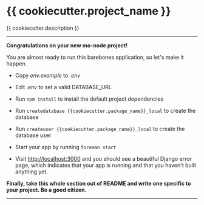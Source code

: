 # {{ cookiecutter.project_name }}

{{ cookiecutter.description }}

---

**Congratulations on your new mo-node project!**

You are almost ready to run this barebones application, so let's make it happen.

* Copy *env.example* to *.env*
* Edit *.env* to set a valid DATABASE_URL


* Run `npm install` to install the default project dependencies
* Run `createdatabase {{cookiecutter.package_name}}_local` to create the database
* Run `createuser {{cookiecutter.package_name}}_local` to create the database user
* Start your app by running `foreman start`
* Visit [http://localhost:3000](http://localhost:3000) and you should see a beautiful Django error page, which indicates that your app is running and that you haven't built anything yet.

**Finally, take this whole section out of README and write one specific to your project. Be a good citizen.**

---
